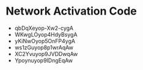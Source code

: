 # Network Activation Code
* qbDqXeyop-Xw2-cygA
* WKwgLOyop4HdyBsygA
* yKiNwOyop5OnFP4ygA
* ws1zGuyop8p1wrAqAw
* XC2Yvuyop9JVDDwqAw
* Ypoynuyop9IDngEqAw